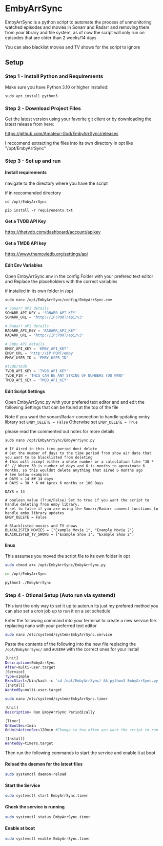# EmbyArrSync

EmbyArrSync is a python script to automate the process of unmonitoring watched episodes and movies in Sonarr and Radarr and removing them from your library and file system, as of now the script will only run on episodes that are older than 2 weeks/14 days

You can also blacklist movies and TV shows for the script to ignore

## Setup

### Step 1 - Install Python and Requirements

Make sure you have Python 3.10 or higher installed:

```
sudo apt install python3
```

### Step 2 - Download Project Files

Get the latest version using your favorite git client or by downloading the latest release from here:

https://github.com/Amateur-God/EmbyArrSync/releases

I reccomend extracting the files into its own directory in opt like "/opt/EmbyArrSync"

### Step 3 - Set up and run

#### Install requirements

navigate to the directory where you have the script

if in reccomended directory

```
cd /opt/EmbyArrSync
```

```
pip install -r requirements.txt
```

#### Get a TVDB API Key

https://thetvdb.com/dashboard/account/apikey

#### Get a TMDB API key

https://www.themoviedb.org/settings/api

#### Edit Env Variables

Open EmbyArrSync.env in the config Folder with your prefered text editor and Replace the placeholders with the correct variables

if installed in its own folder in /opt

```
sudo nano /opt/EmbyArrSync/config/EmbyArrSync.env
```

```py
# Sonarr API details
SONARR_API_KEY = 'SONARR_API_KEY'
SONARR_URL = 'http://IP:PORT/api/v3'

# Radarr API details
RADARR_API_KEY = 'RADARR_API_KEY'
RADARR_URL = 'http://IP:PORT/api/v3'

# Emby API details
EMBY_API_KEY = 'EMBY_API_KEY'
EMBY_URL = 'http://IP:PORT/emby'
EMBY_USER_ID = 'EMBY_USER_ID'

#tvdb/tmdb
TVDB_API_KEY = 'TVDB_API_KEY'
TVDB_PIN = 'THIS CAN BE ANY STRING OF NUMBERS YOU WANT'
TMDB_API_KEY = 'TMDB_API_KEY'
```

#### Edit Script Settings
Open EmbyArrSync.py with your prefered text editor and and edit the following Settings that can be found at the top of the file

Note if you want the sonarr/Radarr connection to handle updating emby library set `EMBY_DELETE = False` Otherwise set `EMBY_DELETE = True`

please read the commented out notes for more details

```
sudo nano /opt/EmbyArrSync/EmbyArrSync.py
```

```
# If Aired in this time period dont delete
# Set the number of days to the time period from show air date that you want to be blacklisted from deleting
# this will accept either a whole number or a calculation like "30 * 6" // Where 30 is number of days and 6 is months to aproximate 6 months, so this wouldnt delete anything that aired 6 months ago
# See below examples
# DAYS = 14 ## 14 days
# DAYS = 30 * 6 ## Aprox 6 months or 180 Days

DAYS = 14

# boolean value (True/False) Set to true if you want the script to handle deleting from emby library, 
# set to false if you are using the Sonarr/Radarr connect functions to handle emby library updates
EMBY_DELETE = False 

# Blacklisted movies and TV shows
BLACKLISTED_MOVIES = ["Example Movie 1", "Example Movie 2"]
BLACKLISTED_TV_SHOWS = ["Example Show 1", "Example Show 2"]
```

#### linux

This assumes you moved the script file to its own folder in opt

```bash
sudo chmod a+x /opt/EmbyArrSync/EmbyArrSync.py
```

```bash
cd /opt/EmbyArrSync
```

```bash
python3 ./EmbyArrSync
```

### Step 4 - Otional Setup (Auto run via systemd)

This isnt the only way to set it up to autorun its just my prefered method you can also set a cron job up to run it on a set schedule

Enter the following command into your terminal to create a new service file. 
replacing nano with your preferred text editor

```bash
sudo nano /etc/systemd/system/EmbyArrSync.service
```

Paste the contents of the following into the new file
replacing the `/opt/EmbyArrSync/` and `#USER#` with the correct ones for your install

```bash
[Unit]
Description=EmbyArrSync
After=multi-user.target
[Service]
Type=simple
ExecStart=/bin/bash -c 'cd /opt/EmbyArrSync/ && python3 EmbyArrSync.py'
[Install]
WantedBy=multi-user.target
```

```bash
sudo nano /etc/systemd/system/EmbyArrSync.timer
```

```bash
[Unit]
Description= Run EmbyArrSync Periodically

[Timer]
OnBootSec=1min
OnUnitActiveSec=120min #Change to how often you want the script to run

[Install]
WantedBy=timers.target
```

Then run the following commands to start the service and enable it at boot

#### Reload the daemon for the latest files
```bash
sudo systemctl daemon-reload
```

#### Start the Service
```bash
sudo systemctl start EmbyArrSync.timer
```

#### Check the service is running
```bash
sudo systemctl status EmbyArrSync.timer
```

#### Enable at boot
```bash
sudo systemctl enable EmbyArrSync.timer
```
